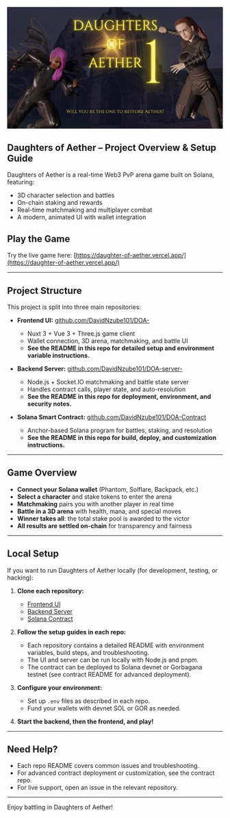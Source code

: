 <img src="cover.png"/>

## Daughters of Aether – Project Overview & Setup Guide

Daughters of Aether is a real-time Web3 PvP arena game built on Solana, featuring:
- 3D character selection and battles
- On-chain staking and rewards
- Real-time matchmaking and multiplayer combat
- A modern, animated UI with wallet integration

## Play the Game

Try the live game here: [https://daughter-of-aether.vercel.app/](https://daughter-of-aether.vercel.app/)

---

## Project Structure

This project is split into three main repositories:

- **Frontend UI:** [github.com/DavidNzube101/DOA-](https://github.com/DavidNzube101/DOA-)
  - Nuxt 3 + Vue 3 + Three.js game client
  - Wallet connection, 3D arena, matchmaking, and battle UI
  - **See the README in this repo for detailed setup and environment variable instructions.**

- **Backend Server:** [github.com/DavidNzube101/DOA-server-](https://github.com/DavidNzube101/DOA-server-)
  - Node.js + Socket.IO matchmaking and battle state server
  - Handles contract calls, player state, and auto-resolution
  - **See the README in this repo for deployment, environment, and security notes.**

- **Solana Smart Contract:** [github.com/DavidNzube101/DOA-Contract](https://github.com/DavidNzube101/DOA-Contract)
  - Anchor-based Solana program for battles, staking, and resolution
  - **See the README in this repo for build, deploy, and customization instructions.**

---

## Game Overview

- **Connect your Solana wallet** (Phantom, Solflare, Backpack, etc.)
- **Select a character** and stake tokens to enter the arena
- **Matchmaking** pairs you with another player in real time
- **Battle in a 3D arena** with health, mana, and special moves
- **Winner takes all**: the total stake pool is awarded to the victor
- **All results are settled on-chain** for transparency and fairness

---

## Local Setup

If you want to run Daughters of Aether locally (for development, testing, or hacking):

1. **Clone each repository:**
   - [Frontend UI](https://github.com/DavidNzube101/DOA-)
   - [Backend Server](https://github.com/DavidNzube101/DOA-server-)
   - [Solana Contract](https://github.com/DavidNzube101/DOA-Contract)

2. **Follow the setup guides in each repo:**
   - Each repository contains a detailed README with environment variables, build steps, and troubleshooting.
   - The UI and server can be run locally with Node.js and pnpm.
   - The contract can be deployed to Solana devnet or Gorbagana testnet (see contract README for advanced deployment).

3. **Configure your environment:**
   - Set up `.env` files as described in each repo.
   - Fund your wallets with devnet SOL or GOR as needed.

4. **Start the backend, then the frontend, and play!**

---

## Need Help?
- Each repo README covers common issues and troubleshooting.
- For advanced contract deployment or customization, see the contract repo.
- For live support, open an issue in the relevant repository.

---

Enjoy battling in Daughters of Aether!
